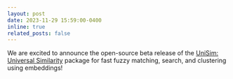 ```yaml
---
layout: post
date: 2023-11-29 15:59:00-0400
inline: true
related_posts: false
---
```


We are excited to announce the open-source beta release of the <a href='https://github.com/google/unisim'>UniSim: Universal Similarity</a> package for fast fuzzy matching, search, and clustering using embeddings!